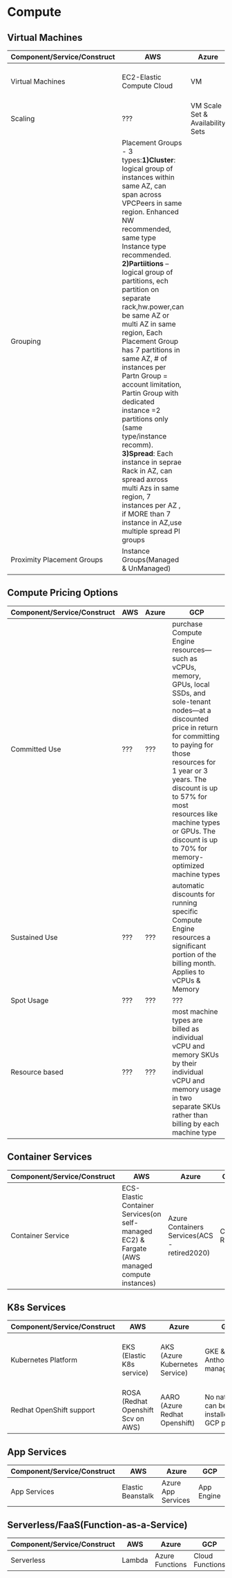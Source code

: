 # Compute 


## Virtual Machines
| Component/Service/Construct| AWS | Azure | GCP |
|----------------------------|-----|-------|-----|
| Virtual Machines| EC2-Elastic Compute Cloud | VM | GCE-Google Cloud Engine |
| Scaling| ??? | VM Scale Set & Availability Sets | ??? | ???|
| Grouping | Placement Groups - 3 types:**1)Cluster**: logical group of instances within same AZ, can span across VPCPeers in same region. Enhanced NW recommended, same type Instance type recommended.  **2)Partiitions** – logical group of partitions, ech partition on separate rack,hw.power,can be same AZ or multi AZ in same region, Each Placement Group has 7 partitions in same AZ, # of instances per Partn Group = account limitation, Partin Group with dedicated instance =2 partitions only (same type/instance recomm). **3)Spread**: Each instance in seprae Rack in AZ, can spread axross multi Azs in same region, 7 instances per AZ , if MORE than 7 instance in AZ,use multiple spread Pl groups
 | Proximity Placement Groups | Instance Groups(Managed & UnManaged)| 


## Compute Pricing Options   
| Component/Service/Construct| AWS | Azure | GCP |
|----------------------------|-----|-------|-----|
| Committed Use| ??? | ??? | purchase Compute Engine resources—such as vCPUs, memory, GPUs, local SSDs, and sole-tenant nodes—at a discounted price in return for committing to paying for those resources for 1 year or 3 years. The discount is up to 57% for most resources like machine types or GPUs. The discount is up to 70% for memory-optimized machine types |
| Sustained Use| ??? | ??? | automatic discounts for running specific Compute Engine resources a significant portion of the billing month. Applies to vCPUs & Memory |
| Spot Usage| ??? | ??? | ??? |
| Resource based | ??? | ??? | most machine types are billed as individual vCPU and memory SKUs by their individual vCPU and memory usage in two separate SKUs rather than billing by each machine type|


## Container Services
| Component/Service/Construct| AWS | Azure | GCP |
|----------------------------|-----|-------|-----|
| Container Service| ECS-Elastic Container Services(on self-managed EC2) & Fargate (AWS managed compute instances)| Azure Containers Services(ACS -retired2020) | Cloud Run| 


## K8s Services
| Component/Service/Construct| AWS | Azure | GCP | IBM |
|----------------------------|-----|-------|-----|-----|
| Kubernetes Platform| EKS (Elastic K8s service) | AKS (Azure Kubernetes Service) | GKE & Anthos(secure managed K8s)| IBM Cloud K8s Service & ROKS(Redhat OpenShift K8s)|
| Redhat OpenShift support | ROSA (Redhat Openshift Scv on AWS)| AARO (Azure Redhat Openshift) | No native svc, can be installed on GCP platform| ROKS(Redhat OpenShift K8s)|

## App Services
| Component/Service/Construct| AWS | Azure | GCP |
|----------------------------|-----|-------|-----|
| App Services| Elastic Beanstalk | Azure App Services | App Engine |


## Serverless/FaaS(Function-as-a-Service)
| Component/Service/Construct| AWS | Azure | GCP | IBM |
|----------------------------|-----|-------|-----|-----|
| Serverless| Lambda | Azure Functions | Cloud Functions |

